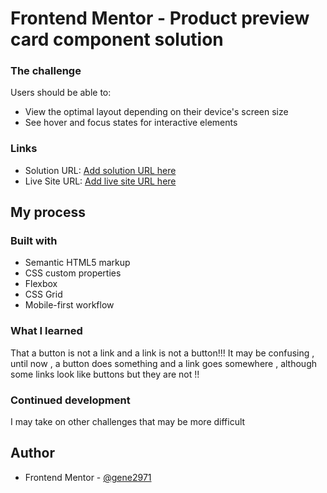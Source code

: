 # Frontend Mentor - Product preview card component solution

### The challenge

Users should be able to:

- View the optimal layout depending on their device's screen size
- See hover and focus states for interactive elements

### Links

- Solution URL: [Add solution URL here](https://your-solution-url.com)
- Live Site URL: [Add live site URL here](https://your-live-site-url.com)

## My process

### Built with

- Semantic HTML5 markup
- CSS custom properties
- Flexbox
- CSS Grid
- Mobile-first workflow

### What I learned

That a button is not a link and a link is not a button!!!
It may be confusing , until now , a button does something and a link goes somewhere , although some links look like buttons but they are not !!

### Continued development

I may take on other challenges that may be more difficult

## Author

- Frontend Mentor - [@gene2971](https://www.frontendmentor.io/profile/gene2971)
